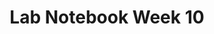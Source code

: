---
toc: true
comments: true
layout: post
title: Lab Notebook Week 10
description: Lab Notebook Week 10
type: tangibles
courses: { compsci: {week: 10 } }
---